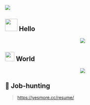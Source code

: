 <img src="https://visitor-badge.glitch.me/badge?page_id=yesmore.yesmore" />

## <img width='40' src='https://emojis.slackmojis.com/emojis/images/1597609813/10031/60fps_parrot.gif?1597609813'/> Hello  

<p align='center'>
  <img style="max-width: 100%;" align='middle' src="https://github-readme-stats.vercel.app/api?username=yesmore&show_icons=true&theme=radical" />
  
</p>  

## <img width='30' src='https://emojis.slackmojis.com/emojis/images/1600706728/10521/meow_code.gif?1600706728'/> World

<p align='center'>
  <img style="max-width: 100%;" align='middle' src="https://github-readme-stats.vercel.app/api/top-langs/?username=yesmore&layout=compact" />
</p>

## 📖 Job-hunting

> <a href='https://yesmore.cc/resume/' target='_blank'>https://yesmore.cc/resume/</a>

### 
